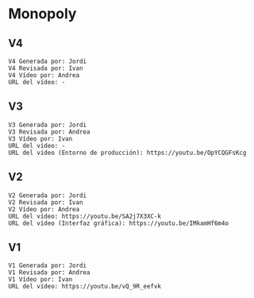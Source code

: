 # Monopoly  
##  V4  
    V4 Generada por: Jordi
    V4 Revisada por: Ivan
    V4 Vídeo por: Andrea
    URL del vídeo: -

##  V3  
    V3 Generada por: Jordi
    V3 Revisada por: Andrea
    V3 Vídeo por: Ivan
    URL del vídeo: -
    URL del vídeo (Entorno de producción): https://youtu.be/OpYCQGFsKcg
    
##  V2  
    V2 Generada por: Jordi
    V2 Revisada por: Ivan
    V2 Vídeo por: Andrea
    URL del vídeo: https://youtu.be/SA2j7X3XC-k
    URL del vídeo (Interfaz gráfica): https://youtu.be/IMkamHf6m4o


##  V1  
    V1 Generada por: Jordi
    V1 Revisada por: Andrea
    V1 Vídeo por: Ivan
    URL del vídeo: https://youtu.be/vQ_9R_eefvk

    
